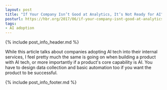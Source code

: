 ```yaml
---
layout: post
title: "If Your Company Isn’t Good at Analytics, It’s Not Ready for AI"
posturl: https://hbr.org/2017/06/if-your-company-isnt-good-at-analytics-its-not-ready-for-ai
tags:
- AI adoption
---
```


{% include post_info_header.md %}

While this article talks about companies adopting AI tech into their internal services, I feel pretty much the same is going on when building a product with AI tech, or more importantly if a product's core capability is AI. You have to design data collection and basic automation too if you want the product to be successful.

<!--more-->
{% include post_info_footer.md %}
